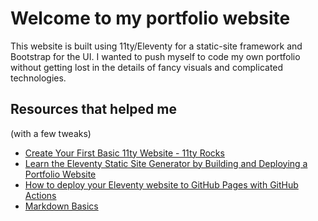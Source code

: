 # Welcome to my portfolio website

This website is built using 11ty/Eleventy for a static-site framework and Bootstrap for the UI. I wanted to push myself to code my own portfolio without getting lost in the details of fancy visuals and complicated technologies. 

## Resources that helped me
(with a few tweaks)

- [Create Your First Basic 11ty Website - 11ty Rocks](https://11ty.rocks/posts/create-your-first-basic-11ty-website/)
- [Learn the Eleventy Static Site Generator by Building and Deploying a Portfolio Website](https://www.freecodecamp.org/news/learn-eleventy/)
- [How to deploy your Eleventy website to GitHub Pages with GitHub Actions](https://maarten.be/blog/20220730/how-to-deploy-your-eleventy-website-to-github-pages-with-github-actions/)
- [Markdown Basics](https://evanwill.github.io/markdown-everywhere/content/3-md-reference.html)
